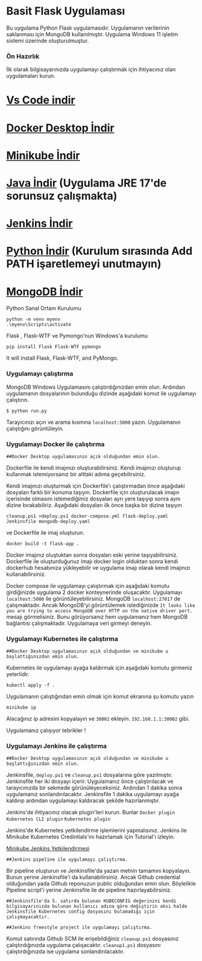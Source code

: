 # Basit Flask Uygulaması

Bu uygulama Python Flask uygulamasıdır. Uygulamanın verilerinin saklanması için MongoDB kullanılmıştır. Uygulama Windows 11 işletim sistemi üzerinde oluşturulmuştur.

### Ön Hazırlık

İlk olarak bilgisayarınızda uygulamayı çalıştırmak için ihtiyacınız olan uygulamaları kurun.

# [Vs Code indir](https://code.visualstudio.com/)
# [Docker Desktop İndir](https://www.docker.com/products/docker-desktop/)
# [Minikube İndir](https://minikube.sigs.k8s.io/docs/)
# [Java İndir](https://www.oracle.com/tr/java/technologies/downloads/#java17) (Uygulama JRE 17'de sorunsuz çalışmakta)
# [Jenkins İndir](https://www.jenkins.io/)
# [Python İndir](https://www.python.org/downloads/) (Kurulum sırasında Add PATH işaretlemeyi unutmayın)
# [MongoDB İndir](https://www.mongodb.com/docs/manual/tutorial/install-mongodb-on-windows/)


Python Sanal Ortam Kurulumu

```
python -m venv myenv
.\myenv\Scripts\activate
```
Flask , Flask-WTF ve Pymongo'nun Windows'a kurulumu

```
pip install Flask Flask-WTF pymongo
```

It will install Flask, Flask-WTF, and PyMongo.

### Uygulamayı çalıştırma

MongoDB Windows Uygulamasını çalıştırdığınızdan emin olun. Ardından uygulamanın dosyalarının bulunduğu dizinde aşağıdaki komut ile uygulamayı çalıştırın.

```
$ python run.py
```

Tarayıcınızı açın ve arama kısmına `localhost:5000` yazın. Uygulamanın çalıştığını görüntüleyin.

### Uygulamayı Docker ile çalıştırma

`##Docker Desktop uygulamasının açık olduğundan emin olun.`

Dockerfile ile kendi imajınızı oluşturabilirsiniz. Kendi imajınızı oluşturup kullanmak istemiyorsanız bir alttaki adıma geçebilirsiniz.

Kendi imajınızı oluşturmak için Dockerfile'ı çalıştırmadan önce aşağıdaki dosyaları farklı bir konuma taşıyın. Dockerfile için oluşturulacak imajın içerisinde olmasını istemediğimiz dosyaları ayrı yere taşıyıp sonra aynı dizine bırakabiliriz. Aşağıdaki dosyaları ilk önce başka bir dizine taşıyın

`cleanup.ps1 >deploy.ps1 docker-compose.yml flask-deploy.yaml Jenkinsfile mongodb-deploy.yaml`

ve Dockerfile ile imaj oluşturun.

```
docker build -t flask-app .
```
Docker imajınız oluştuktan sonra dosyaları eski yerine taşıyabilirsiniz. Dockerfile ile oluşturduğunuz imajı docker login olduktan sonra kendi dockerhub hesabınıza yükleyebilir ve uygulama imajı olarak kendi imajınızı kullanabilirsiniz.

Docker compose ile uygulamayı çalıştırmak için aşağıdaki komutu girdiğinizde uygulama 2 docker konteynerinde oluşacaktır. Uygulamayı `localhost:5000` ile görüntüleyebilirsiniz. MongoDB `localhost:27017` de çalışmaktadır. Ancak MongoDB'yi görüntülemek istediğinizde `It looks like you are trying to access MongoDB over HTTP on the native driver port.` mesajı görmelisiniz. Bunu görüyorsanız hem uygulamanız hem MongoDB bağlantısı çalışmaktadır. Uygulamaya veri girmeyi deneyin.

### Uygulamayı Kubernetes ile çalıştırma

`##Docker Desktop uygulamasının açık olduğundan ve minikube u başlattığınızdan emin olun.`

Kubernetes ile uygulamayı ayağa kaldırmak için aşağıdaki komutu girmeniz yeterlidir.

```
kubectl apply -f .
```

Uygulamanın çalıştığından emin olmak için komut ekranına şu komutu yazın


```
minikube ip
```

Alacağınız ip adresini kopyalayın ve `30002` ekleyin. `192.168.1.1:30002` gibi.

Uygulamanız çalışıyor tebrikler !

### Uygulamayı Jenkins ile çalıştırma

`##Docker Desktop uygulamasının açık olduğundan ve minikube u başlattığınızdan emin olun.`

Jenkinsfile, `deploy.ps1` ve `cleanup.ps1` dosyalarına göre yazılmıştır. Jenkinsfile her iki dosyayı içerir. Uygulamanız önce çalıştırılacak ve tarayıcınızda bir sekmede görünüleyeceksiniz. Ardından 1 dakika sonra uygulamanız sonlandırılacaktır. Jenkinsfile 1 dakika uygulamayı ayağa kaldırıp ardından uygulamayı kaldıracak şekilde hazırlanmıştır.

Jenkins'de ihtiyacınız olacak plugin'leri kurun. Bunlar `Docker plugin` `Kubernetes CLI plugin` `Kubernetes plugin`

Jenkins'de Kubernetes yetkilendirme işlemlerini yapmalısınız. Jenkins ile Minikube Kubernetes Credintials'ını hazırlamak için Tutorial'ı izleyin. 

[Minikube Jenkins Yetkilendirmesi](https://www.youtube.com/watch?v=fodA9rM5xoo)

`##Jenkins pipeline ile uygulamayı çalıştırma.`

Bir pipeline oluşturun ve Jenkinsfile'da yazan metnin tamamını kopyalayın. Bunun yerine Jenkinsfile'ı da kullanabilirsiniz. Ancak Github credential olduğundan yada Github reponuzun public olduğundan emin olun. Böylelikle Pipeline script'i yerine Jenkinsfile ile de pipeline hazırlayabilirsiniz.

`##Jenkinsfile'da 5. satırda bulunan KUBECONFIG değerinini kendi bilgisayarınızda bulunan kullanıcı adına göre değiştirin aksi halde Jenkinsfile Kubernetes config dosyasını bulamadığı için çalışmayacaktır.`





`##Jenkins freestyle project ile uygulamayı çalıştırma.`

Komut satırında Github SCM ile erişebildiğiniz `cleanup.ps1` dosyasınız çalıştırdığınızda uygulama çalışacaktır. `cleanup1.ps1` dosyasını çalıştırdığınızda ise uygulama sonlandırılacaktır.
